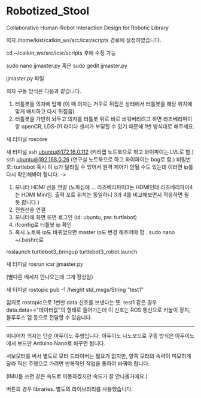 # Robotized_Stool
Collaborative Human-Robot Interaction Design for Robotic Library



의자 
/home/kist/catkin_ws/src/icsr/scripts 경로에 설정하였습니다.

cd ~/catkin_ws/src/icsr/scripts
후에 수정 가능

sudo nano jjmaster.py
혹은
sudo gedit jjmaster.py

jjmaster.py 파일

의자 구동 방식은 다음과 같습니다.

1. 터틀봇을 의자에 탑재 (이 때 의자는 거꾸로 뒤집은 상태에서 터틀봇을 해당 위치에 맞게 배치하고 다시 뒤집음) 
2. 터틀봇을 가만히 놔두고 의자를 터틀봇 위로 바로 씌워버리려고 하면 라즈베리파이랑 openCR, LDS-01 라이다 센서가 부딪힐 수 있기 때문에 1번 방식대로 해주세요. 

새 터미널
roscore

새 터미널
ssh ubuntu@172.16.0.112  (키리랩 노트북으로 하고 와이파이는 LVL로 함.)
ssh ubuntu@192.168.0.26  (연구실 노트북으로 하고 와이파이는 bog로 함.)
비밀번호: turtlebot
혹시 이 ip가 달라질 수 있어서 원격 제어가 안될 수도 있는데 
이러면 ip를 다시 확인해봐야 합니다. -> 

1. 모니터 HDMI 선을 연결 (노파심에 ... 라즈베리파이3는 HDMI인데 라즈베리파이4는 HDMI Mini임. 출력 포트 위치는 동일하니 3과 4를 비교해보면서 적응하면 될 듯 합니다.)
2. 전원선을 연결 
3. 모니터에 화면 뜨면 로그인 (id: ubuntu, pw: turtlebot)
4. ifconfig로 터틀봇 ip 확인 
5. 혹시 노트북 ip도 바뀌었으면 master ip도 변경 해주어야 함 . sudo nano ~/.bashrc로 
 
roslaunch turtlebot3_bringup turtlebot3_robot.launch

새 터미널 
rosrun icsr jjmaster.py

(별다른 메세지 안나오는데 그게 정상임)

새 터미널 
rostopic pub -1 /height std_msgs/String "test1"

임의로 rostopic으로 1번만 data 신호를 보낸다는 뜻.
test1 같은 경우 data.data=="데이터값"의 형태로 들어가는데 
이 신호는 ROS 통신으로 키높이 장치, 블루투스 앱 등으로 전달할 수 있습니다. 

--------------------------------------------------------------------------------------------------------

미니어처 의자는 단순 아두이노 주행입니다. 
아두이노 나노보드로 구동 방식은 아두이노에서 보드만 Arduino Nano로 바꾸면 됩니다.

서보모터를 써서 별도로 모터 드라이버는 필요가 없지만, 양쪽 모터의 속력이 미묘하게 달라 직선 주행으로 가려면 반복적인 작업을 통하여 바꿔야 합니다.

(IMU를 쓰면 같은 속도로 이동하겠지만 속도가 잘 안나올거에요.)

버튼의 경우 libraries. 별도의 라이브러리를 사용했습니다. 
